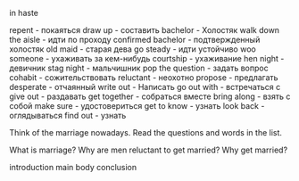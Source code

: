 in haste

repent - покаяться
draw up - составить
bachelor - Холостяк
walk down the aisle - идти по проходу
confirmed bachelor - подтвержденный холостяк
old maid - старая дева
go steady - идти устойчиво
woo someone - ухаживать за кем-нибудь
courtship - ухаживание
hen night - девичник
stag night - мальчишник
pop the question - задать вопрос
cohabit -  сожительствовать
reluctant - неохотно
propose -  предлагать
desperate - отчаянный
write out - Написать
go out with - встречаться с
give out - раздавать
get together - собраться вместе
bring along - взять с собой
make sure - удостовериться
get to know - узнать
look back - оглядываться
find out - узнать


Think of the marriage nowadays. Read the questions and words in the list.

What is marriage?
Why are men reluctant to get married?
Why get married?


introduction
main body 
conclusion
